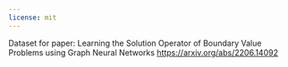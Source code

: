 ```yaml
---
license: mit
---
```

Dataset for paper: Learning the Solution Operator of Boundary Value Problems using Graph Neural Networks
https://arxiv.org/abs/2206.14092
